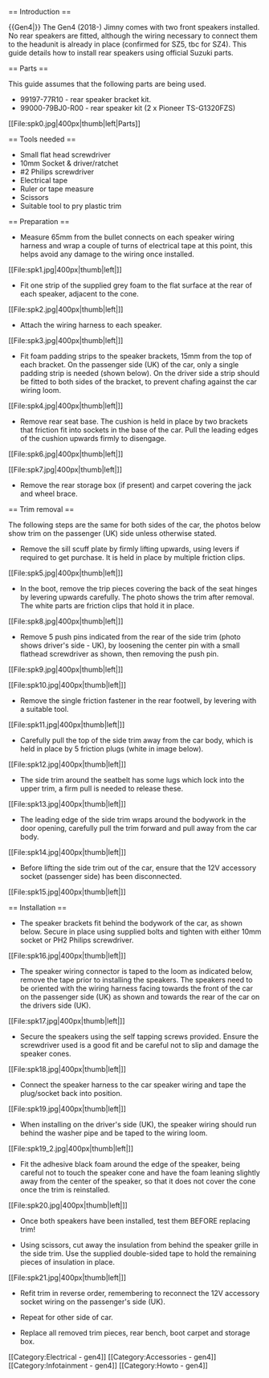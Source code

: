 == Introduction ==

{{Gen4|}}
The Gen4 (2018-) Jimny comes with two front speakers installed. No rear speakers are fitted, although the wiring necessary to connect them to the headunit is already in place (confirmed for SZ5, tbc for SZ4). This guide details how to install rear speakers using official Suzuki parts.

== Parts ==

This guide assumes that the following parts are being used.

* 99197-77R10 - rear speaker bracket kit.
* 99000-79BJ0-R00 - rear speaker kit (2 x Pioneer TS-G1320FZS)

[[File:spk0.jpg|400px|thumb|left|Parts]]
<br clear=all>

== Tools needed ==

* Small flat head screwdriver
* 10mm Socket & driver/ratchet
* #2 Philips screwdriver 
* Electrical tape
* Ruler or tape measure
* Scissors
* Suitable tool to pry plastic trim


== Preparation ==

* Measure 65mm from the bullet connects on each speaker wiring harness and wrap a couple of turns of electrical tape at this point, this helps avoid any damage to the wiring once installed.


[[File:spk1.jpg|400px|thumb|left|]]
<br clear=all>

* Fit one strip of the supplied grey foam to the  flat surface at the rear of each speaker, adjacent to the cone.

[[File:spk2.jpg|400px|thumb|left|]]
<br clear=all>

* Attach the wiring harness to each speaker.

[[File:spk3.jpg|400px|thumb|left|]]
<br clear=all>


* Fit foam padding strips to the speaker brackets, 15mm from the top of each bracket. On the passenger side (UK) of the car, only a single padding strip is needed (shown below). On the driver side a strip should be fitted to both sides of the bracket, to prevent chafing against the car wiring loom.

[[File:spk4.jpg|400px|thumb|left|]]
<br clear=all>

* Remove rear seat base. The cushion is held in place by two brackets that friction fit into sockets in the base of the car. Pull the leading edges of the cushion upwards firmly to disengage.

[[File:spk6.jpg|400px|thumb|left|]]
<br clear=all>


[[File:spk7.jpg|400px|thumb|left|]]
<br clear=all>

* Remove the rear storage box (if present) and carpet covering the jack and wheel brace.

== Trim removal ==

The following steps are the same for both sides of the car, the photos below show trim on the passenger (UK) side unless otherwise stated.

* Remove the sill scuff plate by firmly lifting upwards, using levers if required to get purchase. It is held in place by multiple friction clips.


[[File:spk5.jpg|400px|thumb|left|]]
<br clear=all>

* In the boot, remove the trip pieces covering the back of the seat hinges by levering upwards carefully. The photo shows the trim after removal. The white parts are friction clips that hold it in place.

[[File:spk8.jpg|400px|thumb|left|]]
<br clear=all>

* Remove 5 push pins indicated from the rear of the side trim (photo shows driver's side - UK), by loosening the center pin with a small flathead screwdriver as shown, then removing the push pin.

[[File:spk9.jpg|400px|thumb|left|]]
<br clear=all>

[[File:spk10.jpg|400px|thumb|left|]]
<br clear=all>

* Remove the single friction fastener in the rear footwell, by levering with a suitable tool.

[[File:spk11.jpg|400px|thumb|left|]]
<br clear=all>


* Carefully pull the top of the side trim away from the car body, which is held in place by 5 friction plugs (white in image below).

[[File:spk12.jpg|400px|thumb|left|]]
<br clear=all>

* The side trim around the seatbelt has some lugs which lock into the upper trim, a firm pull is needed to release these.

[[File:spk13.jpg|400px|thumb|left|]]
<br clear=all>

* The leading edge of the side trim wraps around the bodywork in the door opening, carefully pull the trim forward and pull away from the car body.

[[File:spk14.jpg|400px|thumb|left|]]
<br clear=all>

* Before lifting the side trim out of the car, ensure that the 12V accessory socket (passenger side) has been disconnected.

[[File:spk15.jpg|400px|thumb|left|]]
<br clear=all>

== Installation ==

* The speaker brackets fit behind the bodywork of the car, as shown below. Secure in place using supplied bolts and tighten with either 10mm socket or PH2 Philips screwdriver.

[[File:spk16.jpg|400px|thumb|left|]]
<br clear=all>

* The speaker wiring connector is taped to the loom as indicated below, remove the tape prior to installing the speakers. The speakers need to be oriented with the wiring harness facing towards the front of the car on the passenger side (UK) as shown and towards the rear of the car on the drivers side (UK).


[[File:spk17.jpg|400px|thumb|left|]]
<br clear=all>

* Secure the speakers using the self tapping screws provided. Ensure the screwdriver used is a good fit and be careful not to slip and damage the speaker cones.

[[File:spk18.jpg|400px|thumb|left|]]
<br clear=all>

* Connect the speaker harness to the car speaker wiring and tape the plug/socket back into position.

[[File:spk19.jpg|400px|thumb|left|]]
<br clear=all>

* When installing on the driver's side (UK), the speaker wiring should run behind the washer pipe and be taped to the wiring loom.

[[File:spk19_2.jpg|400px|thumb|left|]]
<br clear=all>

* Fit the adhesive black foam around the edge of the speaker, being careful not to touch the speaker cone and have the foam leaning slightly away from the center of the speaker, so that it does not cover the cone once the trim is reinstalled.

[[File:spk20.jpg|400px|thumb|left|]]
<br clear=all>

* Once both speakers have been installed, test them BEFORE replacing trim!

* Using scissors, cut away the insulation from behind the speaker grille in the side trim. Use the supplied double-sided tape to hold the remaining pieces of insulation in place.

[[File:spk21.jpg|400px|thumb|left|]]
<br clear=all>

* Refit trim in reverse order, remembering to reconnect the 12V accessory socket wiring on the passenger's side (UK).

* Repeat for other side of car.

* Replace all removed trim pieces, rear bench, boot carpet and storage box.





[[Category:Electrical - gen4]]
[[Category:Accessories - gen4]]
[[Category:Infotainment - gen4]]
[[Category:Howto - gen4]]
